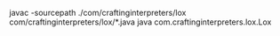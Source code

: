 javac -sourcepath ./com/craftinginterpreters/lox com/craftinginterpreters/lox/*.java
java com.craftinginterpreters.lox.Lox

